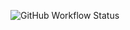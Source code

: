 ![GitHub Workflow Status](https://img.shields.io/github/workflow/status/amouzayanni/COMP-370-Palindrome/Java%20CI%20with%20Gradle)
